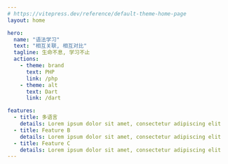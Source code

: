 ```yaml
---
# https://vitepress.dev/reference/default-theme-home-page
layout: home

hero:
  name: "语法学习"
  text: "相互关联, 相互对比"
  tagline: 生命不息, 学习不止
  actions:
    - theme: brand
      text: PHP
      link: /php
    - theme: alt
      text: Dart
      link: /dart

features:
  - title: 多语言
    details: Lorem ipsum dolor sit amet, consectetur adipiscing elit
  - title: Feature B
    details: Lorem ipsum dolor sit amet, consectetur adipiscing elit
  - title: Feature C
    details: Lorem ipsum dolor sit amet, consectetur adipiscing elit
---
```


